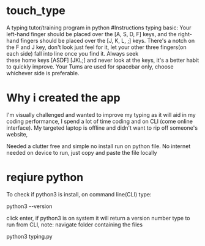 # touch_type
A typing tutor/training program in python
#Instructions
typing basic:
Your left-hand finger 
should be placed over 
the [A, S, D, F] keys, 
and the right-hand 
fingers should be 
placed over the 
[J, K, L, ;] keys.
There's a notch on 
the F and J key, don't 
look just feel for it, 
let your other three 
fingers(on each side) 
fall into line once you 
find it. Always seek  
these home keys
[ASDF] [JKL;] and never 
look at the keys, 
it's a better habit to 
quickly improve. Your 
Tums are used for spacebar 
only, choose whichever 
side is preferable.

# Why i created the app
I'm visually challenged 
and wanted to improve my 
typing as it will aid in my 
coding performance, I 
spend a lot of time coding 
and on CLI (come online 
interface). My targeted 
laptop is offline and didn't 
want to rip off someone's website, 

Needed a clutter free and 
simple no install run 
on python file. No internet
needed on device to run, 
just copy and paste the file locally 

# reqiure python
To check if python3 is install, on command
line(CLI) type: 

python3 --version

click enter, if python3 
is on system it will 
return a version number
type to run from CLI, 
note: navigate folder
containing the files
 
 python3 typing.py
